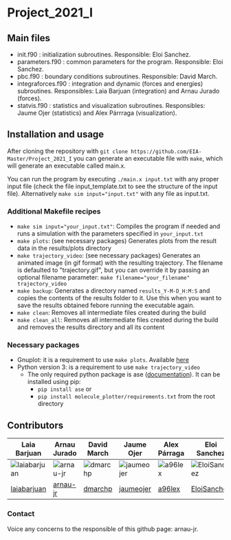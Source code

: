 # Project_2021_I

## Main files

- init.f90 : initialization subroutines. Responsible: Eloi Sanchez.
- parameters.f90 : common parameters for the program. Responsible: Eloi Sanchez.
- pbc.f90 : boundary conditions subroutines. Responsible: David March.
- integraforces.f90 : integration and dynamic (forces and energies) subroutines. Responsibles: Laia Barjuan (integration) and Arnau Jurado (forces).
- statvis.f90 : statistics and visualization subroutines. Responsibles: Jaume Ojer (statistics) and Alex Párrraga (visualization).

## Installation and usage

After cloning the repository with `git clone https://github.com/EIA-Master/Project_2021_I` you can generate an executable file with `make`, which will generate an executable called main.x.

You can run the program by executing `./main.x input.txt` with any proper input file (check the file input_template.txt to see the structure of the input file).
Alternatively `make sim input="input.txt"` with any file as input.txt.

### Additional Makefile recipes

- `make sim input="your_input.txt"`: Compiles the program if needed and runs a simulation with the parameters specified in `your_input.txt`
- `make plots`: (see necessary packages) Generates plots from the result data in the results/plots directory
- `make trajectory_video`: (see necessary packages) Generates an animated image (in gif format) with the resulting trajectory. The filename is defaulted to "trajectory.gif", but you can override it by passing an optional filename parameter: `make filename="your_filename" trajectory_video`
- `make backup`: Generates a directory named `results_Y-M-D_H:M:S` and copies the contents of the results folder to it. Use this when you want to save the results obtained febore running the executable again.
- `make clean`: Removes all intermediate files created during the build
- `make clean_all`: Removes all intermediate files created during the build and removes the results directory and all its content

### Necessary packages

- Gnuplot: it is a requirement to use `make plots`. Available [here](http://www.gnuplot.info/)
- Python version 3: is a requirement to use `make trajectory_video`
  - The only required python package is ase ([documentation](https://wiki.fysik.dtu.dk/ase/)). It can be installed using pip:
    - `pip install ase`
or
    - `pip install molecule_plotter/requirements.txt` from the root directory

## Contributors

| Laia Barjuan                                                                   | Arnau Jurado                                                             | David March                                                            | Jaume Ojer                                                                 | Alex Párraga                                                         | Eloi Sanchez                                                                   |
| ------------------------------------------------------------------------------ | ------------------------------------------------------------------------ | ---------------------------------------------------------------------- | -------------------------------------------------------------------------- | -------------------------------------------------------------------- | ------------------------------------------------------------------------------ |
| ![laiabarjuan](https://avatars.githubusercontent.com/u/79266111 "laiabarjuan") | ![arnau-jr](https://avatars.githubusercontent.com/u/48213666 "arnau-jr") | ![dmarchp](https://avatars.githubusercontent.com/u/79266176 "dmarchp") | ![jaumeojer](https://avatars.githubusercontent.com/u/79266127 "jaumeojer") | ![a96lex](https://avatars.githubusercontent.com/u/62766970 "a96lex") | ![EloiSanchez](https://avatars.githubusercontent.com/u/79266117 "EloiSanchez") |
| [laiabarjuan](https://github.com/laiabarjuan)                                  | [arnau-jr](https://github.com/arnau-jr)                                  | [dmarchp](https://github.com/dmarchp)                                  | [jaumeojer](https://github.com/jaumeojer)                                  | [a96lex](https://github.com/a96lex)                                  | [EloiSanchez](https://github.com/EloiSanchez)                                  |

### Contact

Voice any concerns to the responsible of this github page: arnau-jr.
